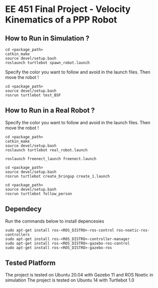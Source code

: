 # EE 451 Final Project - Velocity Kinematics of a PPP Robot

## How to Run in Simulation ?

```
cd <package_path>
catkin_make
source devel/setup.bash
roslaunch turtlebot spawn_robot.launch
```

Specify the color you want to follow and avoid in the launch files.
Then move the robot !

```
cd <package_path>
source devel/setup.bash
rosrun turtlebot test_BSF
```


## How to Run in a Real Robot ?
Specify the color you want to follow and avoid in the launch files.
Then move the robot !

```
cd <package_path>
catkin_make
source devel/setup.bash
roslaunch turtlebot real_robot.launch
```

```
roslaunch freenect_launch freenect.launch
```

```
cd <package_path>
source devel/setup.bash
rosrun turtlebot create_bringup create_1.launch
```

```
cd <package_path>
source devel/setup.bash
rosrun turtlebot follow_person
```


## Dependecy
Run the commands below to install depencesies
```
sudo apt-get install ros-<ROS_DISTRO>-ros-control ros-noetic-ros-controllers
sudo apt-get install ros-<ROS_DISTRO>-controller-manager
sudo apt-get install ros-<ROS_DISTRO>-gazebo-ros-control
sudo apt-get install ros-<ROS_DISTRO>-gazebo-ros
```

## Tested Platform
The project is tested on Ubuntu 20.04 with Gazebo 11 and ROS Noetic in simulation
The project is tested on Ubuntu 14 with Turtlebot 1.0
